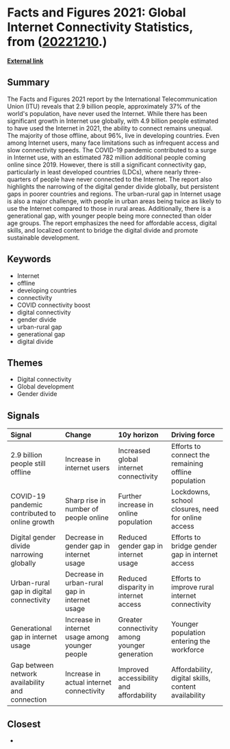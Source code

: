 # __Facts and Figures 2021: Global Internet Connectivity Statistics__, from ([20221210](https://kghosh.substack.com/p/20221210).)

__[External link](https://www.itu.int/hub/2021/11/facts-and-figures-2021-2-9-billion-people-still-offline/)__



## Summary

The Facts and Figures 2021 report by the International Telecommunication Union (ITU) reveals that 2.9 billion people, approximately 37% of the world's population, have never used the Internet. While there has been significant growth in Internet use globally, with 4.9 billion people estimated to have used the Internet in 2021, the ability to connect remains unequal. The majority of those offline, about 96%, live in developing countries. Even among Internet users, many face limitations such as infrequent access and slow connectivity speeds. The COVID-19 pandemic contributed to a surge in Internet use, with an estimated 782 million additional people coming online since 2019. However, there is still a significant connectivity gap, particularly in least developed countries (LDCs), where nearly three-quarters of people have never connected to the Internet. The report also highlights the narrowing of the digital gender divide globally, but persistent gaps in poorer countries and regions. The urban-rural gap in Internet usage is also a major challenge, with people in urban areas being twice as likely to use the Internet compared to those in rural areas. Additionally, there is a generational gap, with younger people being more connected than older age groups. The report emphasizes the need for affordable access, digital skills, and localized content to bridge the digital divide and promote sustainable development.

## Keywords

* Internet
* offline
* developing countries
* connectivity
* COVID connectivity boost
* digital connectivity
* gender divide
* urban-rural gap
* generational gap
* digital divide

## Themes

* Digital connectivity
* Global development
* Gender divide

## Signals

| Signal                                          | Change                                          | 10y horizon                                   | Driving force                                       |
|:------------------------------------------------|:------------------------------------------------|:----------------------------------------------|:----------------------------------------------------|
| 2.9 billion people still offline                | Increase in internet users                      | Increased global internet connectivity        | Efforts to connect the remaining offline population |
| COVID-19 pandemic contributed to online growth  | Sharp rise in number of people online           | Further increase in online population         | Lockdowns, school closures, need for online access  |
| Digital gender divide narrowing globally        | Decrease in gender gap in internet usage        | Reduced gender gap in internet usage          | Efforts to bridge gender gap in internet access     |
| Urban-rural gap in digital connectivity         | Decrease in urban-rural gap in internet usage   | Reduced disparity in internet access          | Efforts to improve rural internet connectivity      |
| Generational gap in internet usage              | Increase in internet usage among younger people | Greater connectivity among younger generation | Younger population entering the workforce           |
| Gap between network availability and connection | Increase in actual internet connectivity        | Improved accessibility and affordability      | Affordability, digital skills, content availability |

## Closest

* 